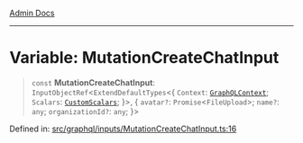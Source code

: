 [Admin Docs](/)

***

# Variable: MutationCreateChatInput

> `const` **MutationCreateChatInput**: `InputObjectRef`\<`ExtendDefaultTypes`\<\{ `Context`: [`GraphQLContext`](../../../context/type-aliases/GraphQLContext.md); `Scalars`: [`CustomScalars`](../../../scalars/type-aliases/CustomScalars.md); \}\>, \{ `avatar?`: `Promise`\<`FileUpload`\>; `name?`: `any`; `organizationId?`: `any`; \}\>

Defined in: [src/graphql/inputs/MutationCreateChatInput.ts:16](https://github.com/PalisadoesFoundation/talawa-api/blob/a4f57b3a64e82c74809b195eb7bde9c04b2a5e89/src/graphql/inputs/MutationCreateChatInput.ts#L16)
